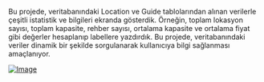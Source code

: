 Bu projede, veritabanındaki Location ve Guide tablolarından alınan verilerle çeşitli istatistik ve bilgileri ekranda gösterdik. Örneğin, toplam lokasyon sayısı, toplam kapasite, rehber sayısı, ortalama kapasite ve ortalama fiyat gibi değerler hesaplanıp labellere yazdırdık. Bu projede, veritabanındaki veriler dinamik bir şekilde sorgulanarak kullanıcıya bilgi sağlanması amaçlanıyor.

[![Image](https://i.hizliresim.com/qs4902g.png)](https://hizliresim.com/qs4902g)
  